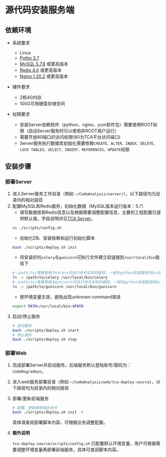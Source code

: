 # 源代码安装服务端

## 依赖环境

- 系统要求

    - Linux
    - [Pythn 3.7](https://docs.python.org/zh-cn/3.7/using/unix.html)
    - [MySQL 5.7.8](https://dev.mysql.com/doc/mysql-installation-excerpt/5.7/en/) 或更高版本
    - [Redis 4.0](https://redis.io/docs/getting-started/installation/install-redis-on-linux/) 或更高版本
    - [Nginx 1.20.2](https://nginx.org/en/docs/install.html) 或更高版本

- 硬件要求

    - 2核4G内存
    - 100G可用硬盘存储空间

- 权限要求

    - 安装Server依赖软件（python、nginx、yum软件包）需要使用ROOT权限（启动Server服务时可以使用非ROOT用户运行）
    - 需要开放80端口的访问权限(80为TCA平台访问端口)
    - Server服务执行数据库初始化需要依赖``CREATE、ALTER、INDEX、DELETE、LOCK TABLES、SELECT、INSERT、REFERENCES、UPDATE``权限


## 安装步骤

### 部署Server

1. 进入Server服务工作目录（例如 ``~/CodeAnalysis/server/``），以下路径均为目录内的相对路径
2. 配置MySQL和Redis服务，初始化数据（MySQL版本运行版本：5.7）
    - 填写数据库和Redis信息以及根据需要调整配置信息，主要的工程配置已提供默认值，字段说明详见[TCA Server](../references/parameters/server.md)。
    ```bash
    vi ./scripts/config.sh
    ```
    - 初始化DB、安装依赖和运行初始化脚本
    ```bash
    bash ./scripts/deploy.sh init
    ```
    - 将安装好的``celery``与``gunicorn``可执行文件建立软链接到``/usr/local/bin``路径下
    ```bash
    # /path/to/需要替换为celery可执行命令实际的路径，一般在python安装路径的bin目录下，如/usr/local/python3/bin/
    ln -s /path/to/celery /usr/local/bin/celery
    # /path/to/需要替换为gunicorn可执行命令实际的路径，一般在python安装路径的bin目录下，如/usr/local/python3/bin/
    ln -s /path/to/gunicorn /usr/local/bin/gunicorn
    ```
    - 使环境变量生效，避免出现unknown command错误
    ```bash
    export PATH=/usr/local/bin:$PATH
    ```
3. 启动/停止服务
    ```bash
    # 启动服务
    bash ./scripts/deploy.sh start
    # 停止服务
    bash ./scripts/deploy.sh stop
    ```

### 部署Web


1. 完成部署Server并启动服务，后端服务默认登陆账号/密码为：`CodeDog/admin`。

2. 进入web服务部署目录（例如 ``~/CodeAnalysis/web/tca-deploy-source``），以下路径均为目录内的相对路径

3. 部署/更新前端服务

    ```bash
    # 部署、更新都使用此命令
    bash ./scripts/deploy.sh init -d
    ```

    具体请查阅部署脚本内容，可根据业务调整配置。

3. **额外说明**

    `tca-deploy-source/scripts/config.sh` 已配置默认环境变量，用户可根据需要调整环境变量再部署前端服务，具体可查阅脚本内容。
